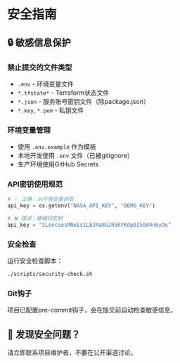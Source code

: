 # 安全指南

## 🔒 敏感信息保护

### 禁止提交的文件类型
- `.env` - 环境变量文件
- `*.tfstate*` - Terraform状态文件
- `*.json` - 服务账号密钥文件（除package.json）
- `*.key`, `*.pem` - 私钥文件

### 环境变量管理
- 使用 `.env.example` 作为模板
- 本地开发使用 `.env` 文件（已被gitignore）
- 生产环境使用GitHub Secrets

### API密钥使用规范
```python
# ✅ 正确：从环境变量读取
api_key = os.getenv("NASA_API_KEY", "DEMO_KEY")

# ❌ 错误：硬编码密钥
api_key = "ILeecsesMNeEs1LBJRa8G2R5RYKdp0I50d4nbyOo"
```

### 安全检查
运行安全检查脚本：
```bash
./scripts/security-check.sh
```

### Git钩子
项目已配置pre-commit钩子，会在提交前自动检查敏感信息。

## 🚨 发现安全问题？
请立即联系项目维护者，不要在公开渠道讨论。
